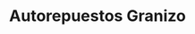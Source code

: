 ---
title: "Autorepuestos Granizo"
url: /sangolqui/autorepuestos-granizo/
shop: piezas de automóviles
---